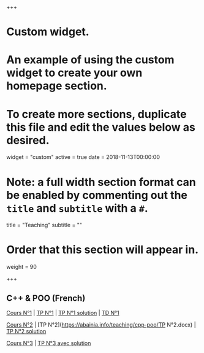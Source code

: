 
+++
# Custom widget.
# An example of using the custom widget to create your own homepage section.
# To create more sections, duplicate this file and edit the values below as desired.
widget = "custom"
active = true
date = 2018-11-13T00:00:00

# Note: a full width section format can be enabled by commenting out the `title` and `subtitle` with a `#`.
title = "Teaching"
subtitle = ""

# Order that this section will appear in.
weight = 90

+++

## C++ & POO (French)

[Cours N°1](https://abainia.info/teaching/cpp-poo/cours_1.pdf) | [TP N°1](https://abainia.info/teaching/cpp-poo/CPP_POO_TP_1.pdf) | [TP N°1 solution](https://abainia.info/teaching/cpp-poo/CPP_POO_TP_1_solution.pdf) | [TD N°1](https://abainia.info/teaching/cpp-poo/CPP_POO_TD_1.pdf)</br>

[Cours N°2](https://abainia.info/teaching/cpp-poo/cours_2.pdf) | [TP N°2](https://abainia.info/teaching/cpp-poo/TP N°2.docx) | [TP N°2 solution](https://abainia.info/teaching/cpp-poo/CPP_POO_TP_2_solution.pdf) </br>

[Cours N°3](https://abainia.info/teaching/cpp-poo/cours_3.pdf) | [TP N°3 avec solution](https://abainia.info/teaching/cpp-poo/TP_POO.pdf)  </br>
